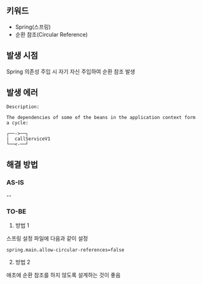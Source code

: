 ## 키워드

- Spring(스프링)
- 순환 참조(Circular Reference)

## 발생 시점

Spring 의존성 주입 시 자기 자신 주입하여 순환 참조 발생

## 발생 에러

```
Description:

The dependencies of some of the beans in the application context form a cycle:

┌──->──┐
|  callServiceV1
└──<-──┘
```

## 해결 방법

### AS-IS

--

### TO-BE

1. 방법 1

스프링 설정 파일에 다음과 같이 설정

```
spring.main.allow-circular-references=false
```

2. 방법 2

애초에 순환 참조를 하지 않도록 설계하는 것이 좋음